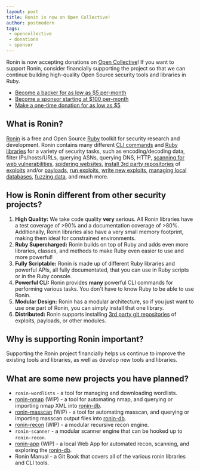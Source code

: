 ```yaml
---
layout: post
title: Ronin is now on Open Collective!
author: postmodern
tags:
 - opencollective
 - donations
 - sponsor
---
```


Ronin is now accepting donations on [Open Collective]! If you want to support
Ronin, consider financially supporting the project so that we can continue
building high-quality Open Source security tools and libraries in Ruby.

* [Become a backer for as low as $5 per-month][backer]
* [Become a sponsor starting at $100 per-month][sponsor]
* [Make a one-time donation for as low as $5][donate]

## What is Ronin?

[Ronin][ronin] is a free and Open Source [Ruby] toolkit for security research and development. Ronin contains many different [CLI commands][ronin-synopsis] and [Ruby libraries][ronin-rb] for a variety of security tasks, such as encoding/decoding data, filter IPs/hosts/URLs, querying ASNs, querying DNS, HTTP, [scanning for web vulnerabilities][ronin-vulns-synopsis], [spidering websites][ronin-web-spider],
[install 3rd party repositories][ronin-repos-synopsis] of [exploits][ronin-exploits] and/or [payloads][ronin-payloads], [run exploits][ronin-exploits-synopsis], [write new exploits][ronin-exploits-examples], [managing local databases][ronin-db-synopsis], [fuzzing data][ronin-fuzzer], and much more.

[Ruby]: https://www.ruby-lang.org/
[website]: https://ronin-rb.dev/
[ronin-rb]: https://github.com/ronin-rb/
[ronin]: https://github.com/ronin-rb/ronin#readme
[ronin-synopsis]: https://github.com/ronin-rb/ronin#synopsis
[ronin-support]: https://github.com/ronin-rb/ronin-support#readme
[ronin-repos]: https://github.com/ronin-rb/ronin-repos#readme
[ronin-repos-synopsis]: https://github.com/ronin-rb/ronin-repos#synopsis
[ronin-core]: https://github.com/ronin-rb/ronin-core#readme
[ronin-db]: https://github.com/ronin-rb/ronin-db#readme
[ronin-db-synopsis]: https://github.com/ronin-rb/ronin-db#synopsis
[ronin-fuzzer]: https://github.com/ronin-rb/ronin-fuzzer#readme
[ronin-web]: https://github.com/ronin-rb/ronin-web#readme
[ronin-web-server]: https://github.com/ronin-rb/ronin-web-server#readme
[ronin-web-spider]: https://github.com/ronin-rb/ronin-web-spider#readme
[ronin-web-user_agents]: https://github.com/ronin-rb/ronin-web-user_agents#readme
[ronin-code-asm]: https://github.com/ronin-rb/ronin-code-asm#readme
[ronin-code-sql]: https://github.com/ronin-rb/ronin-code-sql#readme
[ronin-payloads]: https://github.com/ronin-rb/ronin-payloads#readme
[ronin-exploits]: https://github.com/ronin-rb/ronin-exploits#readme
[ronin-exploits-synopsis]: https://github.com/ronin-rb/ronin-exploits#synopsis
[ronin-exploits-examples]: https://github.com/ronin-rb/ronin-exploits#examples
[ronin-vulns]: https://github.com/ronin-rb/ronin-vulns#readme
[ronin-vulns-synopsis]: https://github.com/ronin-rb/ronin-vulns#synopsis

## How is Ronin different from other security projects?

1. **High Quality:** We take code quality **very** serious. All Ronin libraries have a test coverage of >90% and a documentation coverage of >80%. Additionally, Ronin libraries also have a very small memory footprint, making them ideal for constrained environments.
2. **Ruby Supercharged:** Ronin builds on top of Ruby and adds even more libraries, classes, and methods to make Ruby even easier to use and more powerful!
3. **Fully Scriptable:** Ronin is made up of different Ruby libraries and powerful APIs, all fully documentated, that you can use in Ruby scripts or in the Ruby console.
4. **Powerful CLI:** Ronin provides **many** powerful CLI commands for performing various tasks. You don't have to know Ruby to be able to use Ronin.
5. **Modular Design:** Ronin has a modular architecture, so if you just want to use one part of Ronin, you can simply install that one library.
6. **Distributed:** Ronin supports installing [3rd party git repositories][ronin-repos] of exploits, payloads, or other modules.

## Why is supporting Ronin important?

Supporting the Ronin project financially helps us continue to improve the existing tools and libraries, as well as develop new tools and libraries.

## What are some new projects you have planned?

* `ronin-wordlists` - a tool for managing and downloading wordlists.
* [ronin-nmap] (WIP) - a tool for automating nmap, and querying or importing nmap XML into [ronin-db].
* [ronin-masscan] (WIP) - a tool for automating masscan, and querying or importing masscan output files into [ronin-db].
* [ronin-recon] (WIP) - a modular recursive recon engine.
* `ronin-scanner` - a modular scanner engine that can be hooked up to `ronin-recon`.
* [ronin-app] (WIP) - a local Web App for automated recon, scanning, and exploring the [ronin-db].
* Ronin Manual - a Git Book that covers all of the various ronin libraries and CLI tools.

[ronin-nmap]: https://github.com/ronin-rb/ronin-nmap#readme
[ronin-masscan]: https://github.com/ronin-rb/ronin-masscan#readme
[ronin-recon]: https://github.com/ronin-rb/ronin-recon#readme
[ronin-app]: https://github.com/ronin-rb/ronin-app#readme

[Open Collective]: https://opencollective.com/ronin-rb
[backer]: https://opencollective.com/ronin-rb/contribute/backer-50823/checkout?interval=month&amount=5&contributeAs=postmodern
[sponsor]: https://opencollective.com/ronin-rb/contribute/sponsor-50824/checkout
[donate]: https://opencollective.com/ronin-rb/donate?interval=oneTime&amount=20&contributeAs=postmodern
